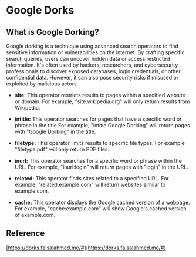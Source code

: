 # **Google Dorks** #

## **What is Google Dorking?**  ##

Google dorking is a technique using advanced search operators to find sensitive information or vulnerabilities on the internet. By crafting specific search queries, users can uncover hidden data or access restricted information. It's often used by hackers, researchers, and cybersecurity professionals to discover exposed databases, login credentials, or other confidential data. However, it can also pose security risks if misused or exploited by malicious actors.

* **site:** This operator restricts results to pages within a specified website or domain. For example, "site:wikipedia.org" will only return results from Wikipedia.

* **intitle:** This operator searches for pages that have a specific word or phrase in the title For example, "intitle:Google Dorking" will return pages with "Google Dorking" in the title.

* **filetype:** This operator limits results to specific file types. For example "filetype:pdf" will only return PDF files.

* **inurl:** This operator searches for a specific word or phrase within the URL. For example, "inurl:login" will return pages with "login" in the URL.

* **related:** This operator finds sites related to a specified URL. For example, "related:example.com" will return websites similar to example.com.

* **cache:** This operator displays the Google cached version of a webpage. For example, "cache:example.com" will show Google's cached version of example.com.

## **Reference** ##

[https://dorks.faisalahmed.me/#](https://dorks.faisalahmed.me/#)
